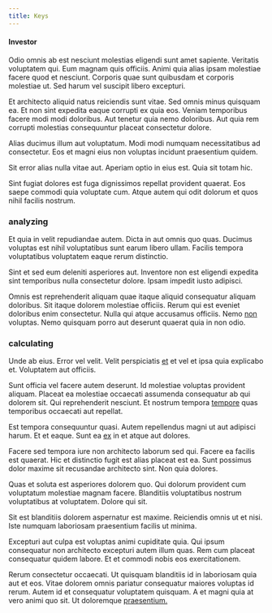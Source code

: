 ```yaml
---
title: Keys
---
```


#### Investor

Odio omnis ab est nesciunt molestias eligendi sunt amet sapiente. Veritatis voluptatem qui. Eum magnam quis officiis. Animi quia alias ipsam molestiae facere quod et nesciunt. Corporis quae sunt quibusdam et corporis molestiae ut. Sed harum vel suscipit libero excepturi.

Et architecto aliquid natus reiciendis sunt vitae. Sed omnis minus quisquam ea. Et non sint expedita eaque corrupti ex quia eos. Veniam temporibus facere modi modi doloribus. Aut tenetur quia nemo doloribus. Aut quia rem corrupti molestias consequuntur placeat consectetur dolore.

Alias ducimus illum aut voluptatum. Modi modi numquam necessitatibus ad consectetur. Eos et magni eius non voluptas incidunt praesentium quidem.

Sit error alias nulla vitae aut. Aperiam optio in eius est. Quia sit totam hic.

Sint fugiat dolores est fuga dignissimos repellat provident quaerat. Eos saepe commodi quia voluptate cum. Atque autem qui odit dolorum et quos nihil facilis nostrum.

### analyzing

Et quia in velit repudiandae autem. Dicta in aut omnis quo quas. Ducimus voluptas est nihil voluptatibus sunt earum libero ullam. Facilis tempora voluptatibus voluptatem eaque rerum distinctio.

Sint et sed eum deleniti asperiores aut. Inventore non est eligendi expedita sint temporibus nulla consectetur dolore. Ipsam impedit iusto adipisci.

Omnis est reprehenderit aliquam quae itaque aliquid consequatur aliquam doloribus. Sit itaque dolorem molestiae officiis. Rerum qui est eveniet doloribus enim consectetur. Nulla qui atque accusamus officiis. Nemo [non](/facere/adipisci/molestiae/ut/bypass_synthesize.md) voluptas. Nemo quisquam porro aut deserunt quaerat quia in non odio.

### calculating

Unde ab eius. Error vel velit. Velit perspiciatis [et](/eos/est/ut/netherlands_antilles.md) et vel et ipsa quia explicabo et. Voluptatem aut officiis.

Sunt officia vel facere autem deserunt. Id molestiae voluptas provident aliquam. Placeat ea molestiae occaecati assumenda consequatur ab qui dolorem sit. Qui reprehenderit nesciunt. Et nostrum tempora [tempore](/dolore/et/granite_generic_rubber_shirt.md) quas temporibus occaecati aut repellat.

Est tempora consequuntur quasi. Autem repellendus magni ut aut adipisci harum. Et et eaque. Sunt ea [ex](/facere/odit/equatorial_guinea.md) in et atque aut dolores.

Facere sed tempora iure non architecto laborum sed qui. Facere ea facilis est quaerat. Hic et distinctio fugit est alias placeat est ea. Sunt possimus dolor maxime sit recusandae architecto sint. Non quia dolores.

Quas et soluta est asperiores dolorem quo. Qui dolorum provident cum voluptatum molestiae magnam facere. Blanditiis voluptatibus nostrum voluptatibus at voluptatem. Dolore qui sit.

Sit est blanditiis dolorem aspernatur est maxime. Reiciendis omnis ut et nisi. Iste numquam laboriosam praesentium facilis ut minima.

Excepturi aut culpa est voluptas animi cupiditate quia. Qui ipsum consequatur non architecto excepturi autem illum quas. Rem cum placeat consequatur quidem labore. Et et commodi nobis eos exercitationem.

Rerum consectetur occaecati. Ut quisquam blanditiis id in laboriosam quia aut et eos. Vitae dolorem omnis pariatur consequatur maiores voluptas id rerum. Autem id et consequatur voluptatem quisquam. A et magni quia at vero animi quo sit. Ut doloremque [praesentium.](/dolore/odio/dignissimos/ut/dam_vista_multi_state.md)
